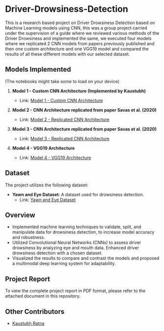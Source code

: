 # Driver-Drowsiness-Detection

This is a research based project on Driver Drowsiness Detection based on Machine Learning models using CNN, this was a group project carried under the supervision of a guide where we reviewed various methods of the Driver Drowsiness and implemented the same, we executed four models where we replicated 2 CNN models from papers previously published and then one custom architecture and one VGG19 model and compared the results of all these different models with our selected dataset.

## Models Implemented
(The notebooks might take some to load on your device)

1. **Model 1 - Custom CNN Architecture (Implemented by Kaustubh)**
   - Link: [Model 1 - Custom CNN Architecture](https://www.kaggle.com/code/sanketdeb/fork-of-model1)

2. **Model 2 - CNN Architecture replicated from paper Savas et al. (2020)**
   - Link: [Model 2 - Replicated CNN Architecture](https://www.kaggle.com/code/sanketdeb/model2)

3. **Model 3 - CNN Architecture replicated from paper Savas et al. (2020)**
   - Link: [Model 3 - Replicated CNN Architecture](https://www.kaggle.com/code/sanketdeb/model3)

4. **Model 4 - VGG19 Architecture**
   - Link: [Model 4 - VGG19 Architecture](https://www.kaggle.com/code/sanketdeb/model4)

## Dataset
The project utilizes the following dataset:
- **Yawn and Eye Dataset**: A dataset used for drowsiness detection.
  - Link: [Yawn and Eye Dataset](https://www.kaggle.com/datasets/serenaraju/yawn-eye-dataset-new)

## Overview
- Implemented machine learning techniques to validate, split, and manipulate data for drowsiness detection, to increase model accuracy and robustness.
- Utilized Convolutional Neural Networks (CNNs) to assess driver drowsiness by analyzing eye and mouth data. Enhanced driver drowsiness detection with a chosen dataset.
- Visualized the results to compare and contrast the models and proposed a multimodal deep learning system for adaptability.

## Project Report
To view the complete project report in PDF format, please refer to the attached document in this repository.

## Other Contributors
- [Kaustubh Ratna](https://www.linkedin.com/in/kaustubh-ratna-72257520a/?originalSubdomain=in)
  


